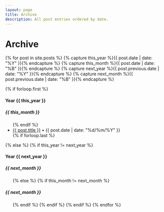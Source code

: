 ```yaml
---
layout: page
title: Archive
description: All post entries ordered by date.
---
```


<div class="card">
  <div class="card-header"><h1>Archive</h1></div>
  <div class="card-block">

{% for post in site.posts %}
{% capture this_year %}{{ post.date | date: "%Y" }}{% endcapture %}
{% capture this_month %}{{ post.date | date: "%B" }}{% endcapture %}
{% capture next_year %}{{ post.previous.date | date: "%Y" }}{% endcapture %}
{% capture next_month %}{{ post.previous.date | date: "%B" }}{% endcapture %}

{% if forloop.first %}
    <div class="card">
      <div class="card-header"><h4>Year {{ this_year }}</h4></div>
      <div class="card-block">
        <h5>{{ this_month }}</h5>
        <ul>
{% endif %}
          <li>
            <a href="{{ post.url | prepend: site.baseurl }}">{{ post.title }}</a>  •  <span>{{ post.date | date: "%d/%m/%Y" }}</span>
          </li>
{% if forloop.last %}
        </ul>
      </div>
    </div>
{% else %}
  {% if this_year != next_year %}
        </ul>
      </div>
    </div>
    <div class="card">
      <div class="card-header"><h4>Year {{ next_year }}</h4></div>
      <div class="card-block">
        <h5>{{ next_month }}</h5>
        <ul>
  {% else %}
    {% if this_month != next_month %}
        </ul>
        <h5>{{ next_month }}</h5>
        <ul>
    {% endif %}
  {% endif %}
{% endif %}
{% endfor %}

  </div>
</div>